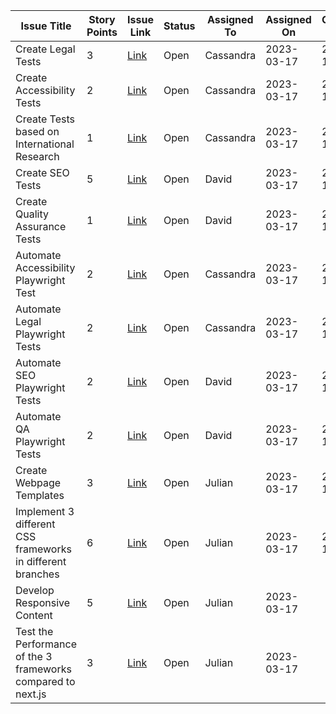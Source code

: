 | Issue Title | Story Points | Issue Link | Status | Assigned To | Assigned On | Completed On | Category  | Notes |
|-------------|--------------|------------|--------|-------------|-------------|--------------|-----------|--------------|
| Create Legal Tests| 3 | [Link](https://github.com/CassandraSehic/mywebclass-simulation-intermediate/issues/8)  | Open | Cassandra  | 2023-03-17| 2023-03-19 | Feature |  |
| Create Accessibility Tests   | 2            | [Link](https://github.com/CassandraSehic/mywebclass-simulation-intermediate/issues/6)  | Open | Cassandra | 2023-03-17  | 2023-03-19  | Feature | |
| Create Tests based on International Research | 1 | [Link](https://github.com/CassandraSehic/mywebclass-simulation-intermediate/issues/6) | Open | Cassandra | 2023-03-17 | 2023-03-19 | Feature | |
Create SEO Tests | 5| [Link](https://github.com/CassandraSehic/mywebclass-simulation-intermediate/issues/3) | Open | David | 2023-03-17 | 2023-03-19 | Feature | |
Create Quality Assurance Tests | 1 | [Link](https://github.com/CassandraSehic/mywebclass-simulation-intermediate/issues/10) | Open | David | 2023-03-17 | 2023-03-19 | Feature | |
Automate Accessibility Playwright Test| 2| [Link](https://github.com/CassandraSehic/mywebclass-simulation-intermediate/issues/7)| Open| Cassandra| 2023-03-17| 2023-03-19| Feature| |
Automate Legal Playwright Tests| 2| [Link](https://github.com/CassandraSehic/mywebclass-simulation-intermediate/issues/7)| Open| Cassandra| 2023-03-17| 2023-03-19| Feature| |
Automate SEO Playwright Tests| 2| [Link](https://github.com/CassandraSehic/mywebclass-simulation-intermediate/issues/4)| Open| David| 2023-03-17| 2023-03-19| Feature| |
Automate QA Playwright Tests| 2| [Link](https://github.com/users/CassandraSehic/projects/4/views/1?pane=issue&itemId=23169381)| Open| David| 2023-03-17| 2023-03-19| Feature| |
Create Webpage Templates| 3| [Link](https://github.com/CassandraSehic/mywebclass-simulation-intermediate/issues/12)| Open| Julian| 2023-03-17| 2023-03-19| Feature| |
Implement 3 different CSS frameworks in different branches| 6| [Link](https://github.com/CassandraSehic/mywebclass-simulation-intermediate/issues/13)| Open| Julian| 2023-03-17| 2023-03-19| Feature| |
Develop Responsive Content| 5| [Link](https://github.com/CassandraSehic/mywebclass-simulation-intermediate/issues/14)| Open| Julian| 2023-03-17| | Feature| |
Test the Performance of the 3 frameworks compared to next.js | 3| [Link](https://github.com/CassandraSehic/mywebclass-simulation-intermediate/issues/15)| Open| Julian| 2023-03-17| | Feature| |
